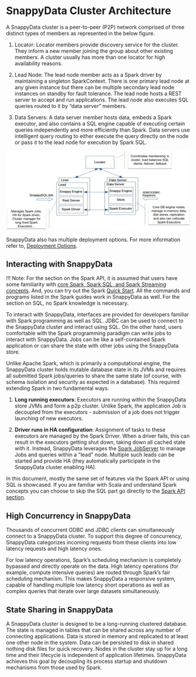 # SnappyData Cluster Architecture
A SnappyData cluster is a peer-to-peer (P2P) network comprised of three distinct types of members as represented in the below figure.

1. Locator: Locator members provide discovery service for the cluster. They inform a new member joining the group about other existing members. A cluster usually has more than one locator for high availability reasons.

2. Lead Node: The lead node member acts as a Spark driver by maintaining a singleton SparkContext. There is one primary lead node at any given instance but there can be multiple secondary lead node instances on standby for fault tolerance. The lead node hosts a REST server to accept and run applications. The lead node also executes SQL queries routed to it by “data server” members.

3. Data Servers: A data server member hosts data, embeds a Spark executor, and also contains a SQL engine capable of executing certain queries independently and more efficiently than Spark. Data servers use intelligent query routing to either execute the query directly on the node or pass it to the lead node for execution by Spark SQL.

![ClusterArchitecture](../GettingStarted_Architecture.png)

SnappyData also has multiple deployment options. For more information refer to, [Deployment Options](../deployment.md).

## Interacting with SnappyData

!!! Note: 
	For the section on the Spark API, it is assumed that users have some familiarity with [core Spark, Spark SQL, and Spark Streaming concepts](http://spark.apache.org/docs/latest/).
	And, you can try out the Spark [Quick Start](http://spark.apache.org/docs/latest/quick-start.html). All the commands and programs listed in the Spark guides work in SnappyData as well.
	For the section on SQL, no Spark knowledge is necessary.

To interact with SnappyData, interfaces are provided for developers familiar with Spark programming as well as SQL. JDBC can be used to connect to the SnappyData cluster and interact using SQL. On the other hand, users comfortable with the Spark programming paradigm can write jobs to interact with SnappyData. Jobs can be like a self-contained Spark application or can share the state with other jobs using the SnappyData store.

Unlike Apache Spark, which is primarily a computational engine, the SnappyData cluster holds mutable database state in its JVMs and requires all submitted Spark jobs/queries to share the same state (of course, with schema isolation and security as expected in a database). This required extending Spark in two fundamental ways.

1. **Long running executors**: Executors are running within the SnappyData store JVMs and form a p2p cluster.  Unlike Spark, the application Job is decoupled from the executors - submission of a job does not trigger launching of new executors.

2. **Driver runs in HA configuration**: Assignment of tasks to these executors are managed by the Spark Driver.  When a driver fails, this can result in the executors getting shut down, taking down all cached state with it. Instead, SnappyData leverages the [Spark JobServer](https://github.com/spark-jobserver/spark-jobserver) to manage Jobs and queries within a "lead" node.  Multiple such leads can be started and provide HA (they automatically participate in the SnappyData cluster enabling HA).

In this document, mostly the same set of features via the Spark API or using SQL is showcased. If you are familiar with Scala and understand Spark concepts you can choose to skip the SQL part go directly to the [Spark API section](../programming_guide/sparksession_snappysession_and_snappystreamingcontext.md).

## High Concurrency in SnappyData
Thousands of concurrent ODBC and JDBC clients can simultaneously connect to a SnappyData cluster. To support this degree of concurrency, SnappyData categorizes incoming requests from these clients into low latency requests and high latency ones.

For low latency operations, Spark’s scheduling mechanism is completely bypassed and directly operate on the data. High latency operations (for example, compute intensive queries) are routed through Spark’s fair scheduling mechanism. This makes SnappyData a responsive system, capable of handling multiple low latency short operations as well as complex queries that iterate over large datasets simultaneously.

## State Sharing in SnappyData
A SnappyData cluster is designed to be a long-running clustered database. The state is managed in tables that can be shared across any number of connecting applications. Data is stored in memory and replicated to at least one other node in the system. Data can be persisted to disk in shared nothing disk files for quick recovery. Nodes in the cluster stay up for a long time and their lifecycle is independent of application lifetimes. SnappyData achieves this goal by decoupling its process startup and shutdown mechanisms from those used by Spark.
